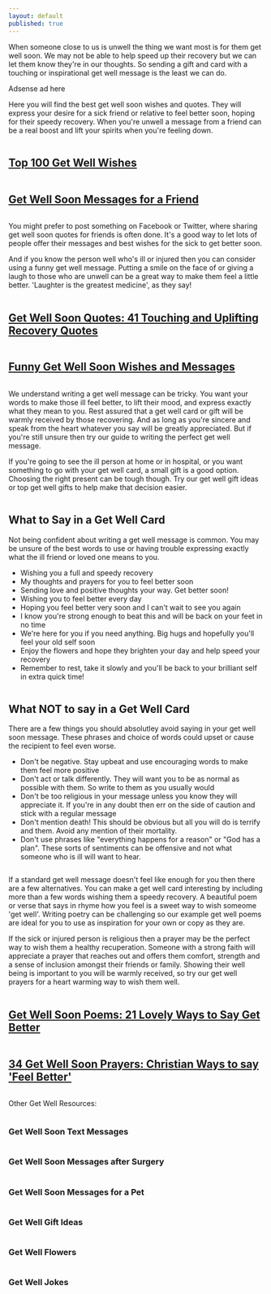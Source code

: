 ```yaml
---
layout: default
published: true
---
```

<p>When someone close to us is unwell the thing we want most is for them get well soon. We may not be able to help speed up their recovery but we can let them know they're in our thoughts. So sending a gift and card with a touching or inspirational get well message is the least we can do. </p>

<p>
Adsense ad here
</p>

<p>
Here you will find the best get well soon wishes and quotes. They will express your desire for a sick friend or relative to feel better soon, hoping for their speedy recovery. When you're unwell a message from a friend can be a real boost and lift your spirits when you're feeling down.</p>

<div class="row">
  <div class="column">
<a href="/get-well-wishes"> <img class="img" src="/img/get-well-soon-wishes.png" alt="" /></a>
<h2><a class="page-link" href="/get-well-wishes">Top 100 Get Well Wishes</a></h2>
</div>

<div class="column">
<a href="/get-well-soon-messages-for-a-friend"> <img class="img" src="/img/get-well-soon-messages-for-a-friend.png" alt="" /></a>
<h2><a class="page-link" href="/get-well-soon-messages-for-a-friend">Get Well Soon Messages for a Friend</a></h2>
</div>
</div>

<p>
You might prefer to post something on Facebook or Twitter, where sharing get well soon quotes for friends is often done. It's a good way to let lots of people offer their messages and best wishes for the sick to get better soon.
</p>

<p>
And if you know the person well who's ill or injured then you can consider using a funny get well message. Putting a smile on the face of or giving a laugh to those who are unwell can be a great way to make them feel a little better. 'Laughter is the greatest medicine', as they say!
</p>

<div class="row">
  <div class="column">
<a href="/get-well-soon-quotes"> <img class="img" src="/img/get-well-soon-quotes.png" alt="" /></a><h2><a class="page-link" href="/get-well-soon-quotes/">Get Well Soon Quotes: 41 Touching and Uplifting Recovery Quotes</a></h2>
</div>

<div class="column">
<a href="/funny-get-well-wishes"> <img class="img" src="/img/funny-get-well-wishes.png" alt="" /></a><h2><a class="page-link" href="/funny-get-well-wishes">Funny Get Well Soon Wishes and Messages</a></h2>
</div>
</div>

<p>
We understand writing a get well message can be tricky. You want your words to make those ill feel better, to lift their mood, and express exactly what they mean to you. Rest assured that a get well card or gift will be warmly received by those recovering. And as long as you're sincere and speak from the heart whatever you say will be greatly appreciated. But if you're still unsure then try our guide to writing the perfect get well message.
</p>

<p>
If you're going to see the ill person at home or in hospital, or you want something to go with your get well card, a small gift is a good option. Choosing the right present can be tough though. Try our get well gift ideas or top get well gifts to help make that decision easier.
</p>

<div class="row">
  <div class="column">

<h2>What to Say in a Get Well Card</h2>
<p>
Not being confident about writing a get well message is common. You may be unsure of the best words to use or having trouble expressing exactly what the ill friend or loved one means to you.
</p>
<ul class="tick">
<li>Wishing you a full and speedy recovery</li>
<li>My thoughts and prayers for you to feel better soon</li>
<li>Sending love and positive thoughts your way. Get better soon!</li>
<li>Wishing you to feel better every day</li>
<li>Hoping you feel better very soon and I can't wait to see you again</li>
<li>I know you're strong enough to beat this and will be back on your feet in no time</li>
<li>We're here for you if you need anything. Big hugs and hopefully you'll feel your old self soon</li>
<li>Enjoy the flowers and hope they brighten your day and help speed your recovery</li>
<li>Remember to rest, take it slowly and you'll be back to your brilliant self in extra quick time!</li>
</ul>

</div>
 
<div class="column"> 
<h2>What NOT to say in a Get Well Card</h2>
<p>
There are a few things you should absolutley avoid saying in your get well soon message. These phrases and choice of words could upset or cause the recipient to feel even worse.
</p>
<ul class="cross">
<li>Don't be negative. Stay upbeat and use encouraging words to make them feel more positive</li>
<li>Don't act or talk differently. They will want you to be as normal as possible with them. So write to them as you usually would</li>
<li>Don't be too religious in your message unless you know they will appreciate it. If you're in any doubt then err on the side of caution and stick with a regular message</li>
<li>Don't mention death! This should be obvious but all you will do is terrify and them. Avoid any mention of their mortality.</li>
<li>Don't use phrases like "everything happens for a reason" or "God has a plan". These sorts of sentiments can be offensive and not what someone who is ill will want to hear.</li>
</ul>  
</div>
</div>

<p>If a standard get well message doesn't feel like enough for you then there are a few alternatives. You can make a get well card interesting by including more than a few words wishing them a speedy recovery. A beautiful poem or verse that says in rhyme how you feel is a sweet way to wish someome 'get well'. Writing poetry can be challenging so our example get well poems are ideal for you to use as inspiration for your own or copy as they are.
</p>

<p>
If the sick or injured person is religious then a prayer may be the perfect way to wish them a healthy recuperation. Someone with a strong faith will appreciate a prayer that reaches out and offers them comfort, strength and a sense of inclusion amongst their friends or family. Showing their well being is important to you will be warmly received, so try our get well prayers for a heart warming way to wish them well.
</p>

<div class="row">
  <div class="column">
    <a href="/get-well-poems"> <img class="img" src="/img/get-well-poems.png" alt="" /></a><h2><a class="page-link" href="/get-well-poems">Get Well Soon Poems: 21 Lovely Ways to Say Get Better</a></h2>
</div>

<div class="row">
  <div class="column">
    <a href="/get-well-prayers"> <img class="img" src="/img/get-well-prayers.png" alt="" /></a><h2><a class="page-link" href="/get-well-prayers">34 Get Well Soon Prayers: Christian Ways to say 'Feel Better'</a></h2>
</div>
</div>

Other Get Well Resources:
<div class="row">
<div class="column3">
  <a href="/get-well-text-messages"> <img class="img" src="/img/get-well-text-messages-150x150.png" alt="" /></a>
  <h3>Get Well Soon Text Messages</h3>
  <a href="/get-well-soon-messages-after-surgery"> <img class="img" src="/img/get-well-soon-messages-after-surgery-150x150.png" alt="" /></a>
  <h3>Get Well Soon Messages after Surgery</h3>
  <a href="/get-well-soon-messages-for-a-pet"> <img class="img" src="/img/get-well-soon-messages-for-a-pet-150x150.png" alt="" /></a>
  <h3>Get Well Soon Messages for a Pet</h3>
</div>
<div class="column3">
  <a href="/get-well-gifts"> <img class="img" src="/img/get-well-gifts-150x150.png" alt="" /></a>
  <h3>Get Well Gift Ideas</h3>
  <a href="/get-well-flowers"> <img class="img" src="/img/get-well-flowers-150x150.png" alt="" /></a>
  <h3>Get Well Flowers</h3>
  <a href="/get-well-jokes"> <img class="img" src="/img/get-well-jokes-150x150.png" alt="" /></a>
  <h3>Get Well Jokes</h3>
</div>
</div>